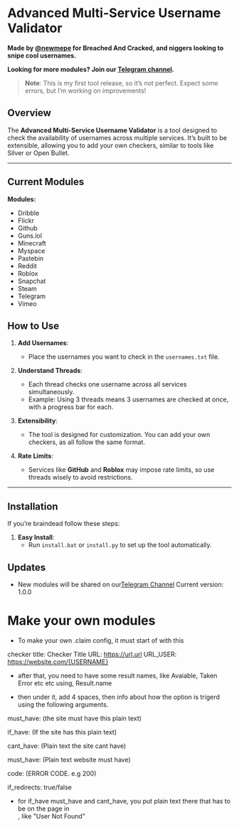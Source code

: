 # Advanced Multi-Service Username Validator

**Made by [@newmepe](https://t.me/claim_it_checker) for Breached And Cracked, and niggers looking to snipe cool usernames.**

**Looking for more modules? Join our [Telegram channel](https://t.me/claim_it_checker).**

> **Note**: This is my first tool release, so it’s not perfect. Expect some errors, but I’m working on improvements!

## Overview

The **Advanced Multi-Service Username Validator** is a tool designed to check the availability of usernames across multiple services. It’s built to be extensible, allowing you to add your own checkers, similar to tools like Silver or Open Bullet.

---

## Current Modules

**Modules:**
- Dribble
- Flickr
- Github
- Guns.lol
- Minecraft
- Myspace
- Pastebin
- Reddit
- Roblox
- Snapchat
- Steam
- Telegram
- Vimeo


## How to Use

1. **Add Usernames**:
   - Place the usernames you want to check in the `usernames.txt` file.

2. **Understand Threads**:
   - Each thread checks one username across all services simultaneously.
   - Example: Using 3 threads means 3 usernames are checked at once, with a progress bar for each.

3. **Extensibility**:
   - The tool is designed for customization. You can add your own checkers, as all follow the same format.

4. **Rate Limits**:
   - Services like **GitHub** and **Roblox** may impose rate limits, so use threads wisely to avoid restrictions.

---

## Installation

If you’re braindead follow these steps:

1. **Easy Install**:
   - Run `install.bat` or `install.py` to set up the tool automatically.


## Updates
- New modules will be shared on our[Telegram Channel](https://t.me/claim_it_checker)
Current version: 1.0.0






# Make your own modules
- To make your own .claim config, it must start of with this

checker title: Checker Title
URL: https://url.url
URL_USER: https://website.com/{USERNAME}


- after that, you need to have some result names, like Avaiable, Taken Error etc etc using, Result.name <RESULT NAME>

- then under it, add 4 spaces, then info about how the option is trigerd using the following arguments. 

must_have: (the site must have this plain text)

if_have: (If the site has this plain text)

cant_have: (Plain text the site cant have)

must_have: (Plain text website must have)

code: (ERROR CODE. e.g 200)

if_redirects: true/false 



- for if_have must_have and cant_have, you put plain text there that has to be on the page in <DIV>, like "User Not Found"
